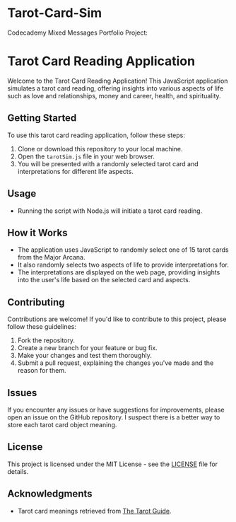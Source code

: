 # Tarot-Card-Sim
 Codecademy Mixed Messages Portfolio Project:
 
# Tarot Card Reading Application

Welcome to the Tarot Card Reading Application! This JavaScript application simulates a tarot card reading, offering insights into various aspects of life such as love and relationships, money and career, health, and spirituality.

## Getting Started

To use this tarot card reading application, follow these steps:

1. Clone or download this repository to your local machine.
2. Open the `tarotSim.js` file in your web browser.
3. You will be presented with a randomly selected tarot card and interpretations for different life aspects.

## Usage

- Running the script with Node.js will initiate a tarot card reading.

## How it Works

- The application uses JavaScript to randomly select one of 15 tarot cards from the Major Arcana.
- It also randomly selects two aspects of life to provide interpretations for.
- The interpretations are displayed on the web page, providing insights into the user's life based on the selected card and aspects.

## Contributing

Contributions are welcome! If you'd like to contribute to this project, please follow these guidelines:

1. Fork the repository.
2. Create a new branch for your feature or bug fix.
3. Make your changes and test them thoroughly.
4. Submit a pull request, explaining the changes you've made and the reason for them.

## Issues

If you encounter any issues or have suggestions for improvements, please open an issue on the GitHub repository. I suspect there is a better way to store each tarot card object meaning.

## License

This project is licensed under the MIT License - see the [LICENSE](LICENSE) file for details.

## Acknowledgments

- Tarot card meanings retrieved from [The Tarot Guide](https://www.thetarotguide.com/major-arcana/).
